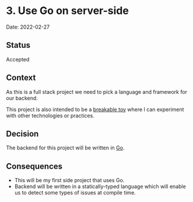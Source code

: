 # 3. Use Go on server-side

Date: 2022-02-27

## Status

Accepted

## Context

As this is a full stack project we need to pick a language and framework for our backend.

This project is also intended to be a [breakable toy](https://www.oreilly.com/library/view/apprenticeship-patterns/9780596806842/ch05.html#breakable_toys) where I can experiment with other technologies or practices.

## Decision

The backend for this project will be written in [Go](https://go.dev/).

## Consequences

- This will be my first side project that uses Go.
- Backend will be written in a statically-typed language which will enable us to detect some types of issues at compile time.
